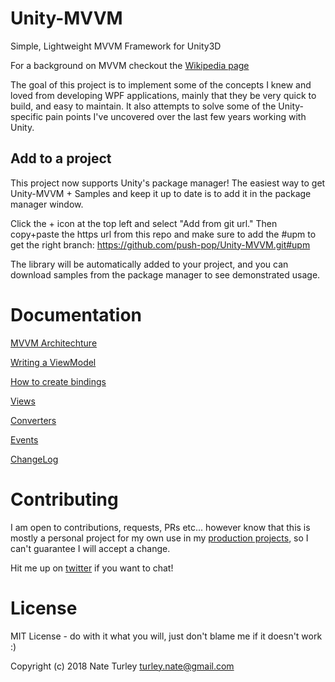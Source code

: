 # Unity-MVVM
Simple, Lightweight MVVM Framework for Unity3D

For a background on MVVM checkout the [Wikipedia page](https://en.wikipedia.org/wiki/Model%E2%80%93view%E2%80%93viewmodel)

The goal of this project is to implement some of the concepts I knew and loved from developing WPF applications, mainly that they be very quick to build, and easy to maintain. It also attempts to solve some of the Unity-specific pain points I've uncovered over the last few years working with Unity.

## Add to a project
This project now supports Unity's package manager! The easiest way to get Unity-MVVM + Samples and keep it up to date is to add it in the package manager window.

 Click the + icon at the top left and select "Add from git url." Then copy+paste the https url from this repo and make sure to add the #upm to get the right branch: https://github.com/push-pop/Unity-MVVM.git#upm

The library will be automatically added to your project, and you can download samples from the package manager to see demonstrated usage.


# Documentation
[MVVM Architechture](Docs/Architechture.md)

[Writing a ViewModel](Docs/ViewModels.md)

[How to create bindings](Docs/Bindings.md)

[Views](Docs/Views.md)

[Converters](Docs/Converters.md)

[Events](Docs/Events.md)

[ChangeLog](ChangeLog.md)

# Contributing

I am open to contributions, requests, PRs etc... however know that this is mostly a personal project for my own use in my [production projects](https://nateturley.com/), so I can't guarantee I will accept a change.

Hit me up on [twitter](https://twitter.com/turleyn) if you want to chat!


# License
MIT License - do with it what you will, just don't blame me if it doesn't work :)

Copyright (c) 2018 Nate Turley
turley.nate@gmail.com
